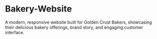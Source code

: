 # Bakery-Website
A modern, responsive website built for  Golden Crust Bakers, showcasing their delicious bakery offerings, brand story, and engaging customer interface.
